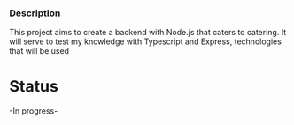 ### Description
<span>
This project aims to create a backend with Node.js that caters to catering. It will serve to test my knowledge with Typescript and Express, technologies that will be used
</span>

# Status
-In progress-

